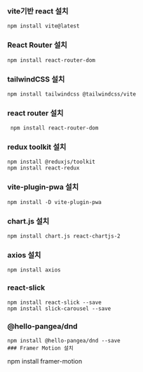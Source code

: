 ### vite기반 react 설치

```
npm install vite@latest
```

### React Router 설치

```
npm install react-router-dom
```

### tailwindCSS 설치

```
npm install tailwindcss @tailwindcss/vite
```

### react router 설치

```
 npm install react-router-dom
```

### redux toolkit 설치

```
npm install @reduxjs/toolkit
npm install react-redux
```

### vite-plugin-pwa 설치

```
npm install -D vite-plugin-pwa
```

### chart.js 설치

```
npm install chart.js react-chartjs-2
```

### axios 설치

```
npm install axios
```

### react-slick

```
npm install react-slick --save
npm install slick-carousel --save
```

### @hello-pangea/dnd

```
npm install @hello-pangea/dnd --save
### Framer Motion 설치
```
npm install framer-motion
```
